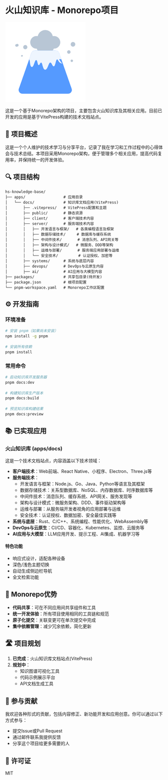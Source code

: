 # 火山知识库 - Monorepo项目

![火山知识库](./apps/docs/public/img/logo.png)

这是一个基于Monorepo架构的项目，主要包含火山知识库及其相关应用。目前已开发的应用是基于VitePress构建的技术文档站点。

## 🚀 项目概述

这是一个个人维护的技术学习与分享平台，记录了我在学习和工作过程中的心得体会与技术总结。本项目采用Monorepo架构，便于管理多个相关应用，提高代码复用率，并保持统一的开发体验。

## 🔍 项目结构

```
hs-knowledge-base/
├── apps/                 # 应用目录
│   └── docs/             # 知识库文档应用(VitePress)
│       ├── .vitepress/   # VitePress配置和主题
│       ├── public/       # 静态资源
│       ├── client/       # 客户端技术内容
│       ├── server/       # 服务端技术内容
│       │   ├── 开发语言与框架/   # 各类编程语言及框架
│       │   ├── 数据存储技术/     # 数据库与缓存系统
│       │   ├── 中间件技术/       # 消息队列、API网关等
│       │   ├── 架构与设计模式/   # 微服务、DDD等架构
│       │   ├── 运维与部署/       # 服务端应用部署与运维
│       │   └── 安全技术/         # 认证授权、加密等
│       ├── systems/      # 系统与底层内容
│       ├── devops/       # DevOps与云原生内容
│       ├── ai/           # AI应用与大模型内容
├── packages/             # 共享包目录(待开发)
├── package.json          # 根项目配置
└── pnpm-workspace.yaml   # Monorepo工作区配置
```

## ⚙️ 开发指南

### 环境准备

```bash
# 安装 pnpm（如果尚未安装）
npm install -g pnpm

# 安装所有依赖
pnpm install
```

### 常用命令

```bash
# 启动知识库开发服务器
pnpm docs:dev

# 构建知识库生产版本
pnpm docs:build

# 预览知识库构建结果
pnpm docs:preview
```

## 📚 已实现应用

### 火山知识库 (apps/docs)

这是一个技术文档站点，内容涵盖以下技术领域：

- **客户端技术**：Web前端、React Native、小程序、Electron、Three.js等
- **服务端技术**：
  - 开发语言与框架：Node.js、Go、Java、Python等语言及其框架
  - 数据存储技术：关系型数据库、NoSQL、内存数据库、时序数据库等
  - 中间件技术：消息队列、缓存系统、API网关、服务发现等
  - 架构与设计模式：微服务架构、DDD、事件驱动架构等
  - 运维与部署：从服务端开发者视角的应用部署与运维
  - 安全技术：认证授权、数据加密、安全最佳实践等
- **系统与底层**：Rust、C/C++、系统编程、性能优化、WebAssembly等
- **DevOps与云原生**：CI/CD、容器化、Kubernetes、监控、云服务等
- **AI应用与大模型**：LLM应用开发、提示工程、AI集成、机器学习等

#### 特色功能

- 响应式设计，适配各种设备
- 深色/浅色主题切换
- 自动生成侧边栏导航
- 全文检索功能

## 🔄 Monorepo优势

- **代码共享**：可在不同应用间共享组件和工具
- **统一开发体验**：所有项目使用相同的工具链和规范
- **原子化提交**：关联变更可在单次提交中完成
- **集中依赖管理**：减少冗余依赖，简化更新

## 🛣️ 项目规划

1. **已完成**：火山知识库文档站点(VitePress)
2. **规划中**：
   - 知识图谱可视化工具
   - 代码示例展示平台
   - API文档生成工具

## 🤝 参与贡献

我欢迎各种形式的贡献，包括内容修正、新功能开发和应用创意。你可以通过以下方式参与：

- 提交Issue或Pull Request
- 通过邮件联系我提供反馈
- 分享这个项目给更多需要的人

## 📄 许可证

MIT 
